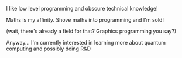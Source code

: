 I like low level programming and obscure technical knowledge!

Maths is my affinity. Shove maths into programming and I'm sold!

(wait, there's already a field for that? Graphics programming you say?)

Anyway... I'm currently interested in learning more about quantum computing and possibly doing R&D

<!---
Oopskid/Oopskid is a ✨ special ✨ repository because its `README.md` (this file) appears on your GitHub profile.
You can click the Preview link to take a look at your changes.
--->
